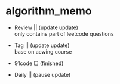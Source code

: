 # algorithm_memo

- Review || (update update)    
only contains part of leetcode questions  

- Tag  || (update update)     
base on acwing course   

- 91code □ (finished)

- Daily || (pause update) 



